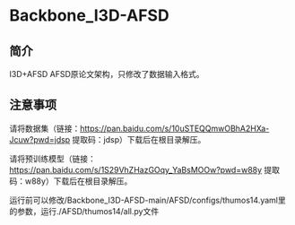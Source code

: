 # Backbone_I3D-AFSD
## 简介
I3D+AFSD AFSD原论文架构，只修改了数据输入格式。

## 注意事项

请将数据集（链接：https://pan.baidu.com/s/10uSTEQQmwOBhA2HXa-Jcuw?pwd=jdsp 提取码：jdsp）下载后在根目录解压。

请将预训练模型（链接：https://pan.baidu.com/s/1S29VhZHazGOqy_YaBsMOOw?pwd=w88y 提取码：w88y）下载后在根目录解压。


运行前可以修改/Backbone_I3D-AFSD-main/AFSD/configs/thumos14.yaml里的参数，运行./AFSD/thumos14/all.py文件
